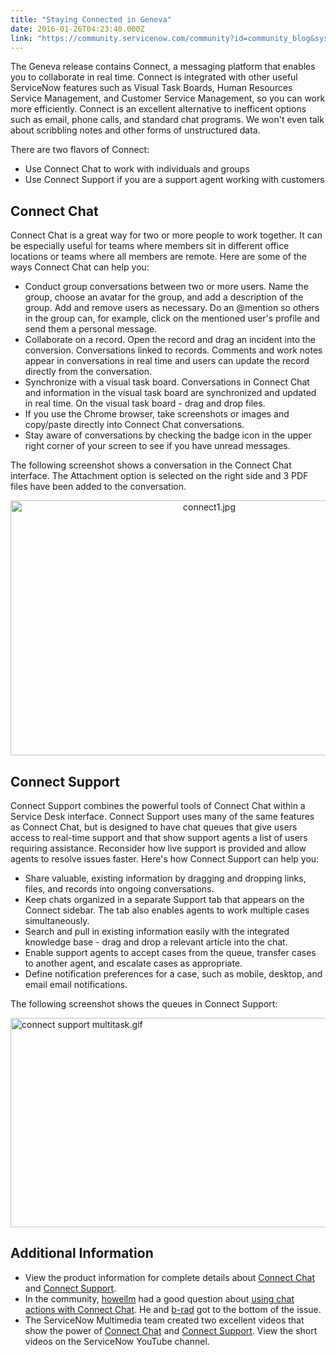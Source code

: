 ```yaml
---
title: "Staying Connected in Geneva"
date: 2016-01-26T04:23:40.000Z
link: "https://community.servicenow.com/community?id=community_blog&sys_id=1a0deaa5dbd0dbc01dcaf3231f96197a"
---
```

<p>The Geneva release contains Connect, a messaging platform that enables you to collaborate in real time. Connect is integrated with other useful ServiceNow features such as Visual Task Boards, Human Resources Service Management, and Customer Service Management, so you can work more efficiently. Connect is an excellent alternative to inefficent options such as email, phone calls, and standard chat programs. We won't even talk about scribbling notes and other forms of unstructured data.</p><p></p><p>There are two flavors of Connect:</p><ul><li>Use Connect Chat to work with individuals and groups</li><li>Use Connect Support if you are a support agent working with customers</li></ul><h2></h2><h2>Connect Chat</h2><p>Connect Chat is a great way for two or more people to work together. It can be especially useful for teams where members sit in different office locations or teams where all members are remote. Here are some of the ways Connect Chat can help you:</p><ul><li>Conduct group conversations between two or more users. Name the group, choose an avatar for the group, and add a description of the group. Add and remove users as necessary. Do an @mention so others in the group can, for example, click on the mentioned user's profile and send them a personal message.</li><li>Collaborate on a record. Open the record and drag an incident into the conversion. Conversations linked to records. Comments and work notes appear in conversations in real time and users can update the record directly from the conversation.</li><li>Synchronize with a visual task board. Conversations in Connect Chat and information in the visual task board are synchronized and updated in real time. On the visual task board - drag and drop files.</li><li>If you use the Chrome browser, take screenshots or images and copy/paste directly into Connect Chat conversations.</li><li>Stay aware of conversations by checking the badge icon in the upper right corner of your screen to see if you have unread messages.</li></ul><p>The following screenshot shows a conversation in the Connect Chat interface. The Attachment option is selected on the right side and 3 PDF files have been added to the conversation.</p><p style="text-align: center;"><img   alt="connect1.jpg" class="image-1 jive-image" src="b96a33fddb50db048c8ef4621f9619a5.iix" style="width: 620px; height: 408px;"/></p><p></p><h2>Connect Support</h2><p>Connect Support combines the powerful tools of Connect Chat within a Service Desk interface. Connect Support uses many of the same features as Connect Chat, but is designed to have chat queues that give users access to real-time support and that show support agents a list of users requiring assistance. Reconsider how live support is provided and allow agents to resolve issues faster. Here's how Connect Support can help you:</p><ul><li>Share valuable, existing information by dragging and dropping links, files, and records into ongoing conversations.</li><li>Keep chats organized in a separate Support tab that appears on the Connect sidebar. The tab also enables agents to work multiple cases simultaneously.</li><li>Search and pull in existing information easily with the integrated knowledge base - drag and drop a relevant article into the chat.</li><li>Enable support agents to accept cases from the queue, transfer cases to another agent, and escalate cases as appropriate.</li><li>Define notification preferences for a case, such as mobile, desktop, and email email notifications.</li></ul><p>The following screenshot shows the queues in Connect Support:</p><p></p><p><img   alt="connect support multitask.gif" class="image-3 jive-image" src="9d66e9cadb1053043eb27a9e0f961916.iix" style="width: 620px; height: 335px; display: block; margin-left: auto; margin-right: auto;"/></p><p style="text-align: center;"></p><h2>Additional Information</h2><ul><li>View the product information for complete details about <a title="ocs.servicenow.com/use/collaboration/concept/c_Connect.html" href="https://docs.servicenow.com/use/collaboration/concept/c_Connect.html">Connect Chat</a> and <a title="ocs.servicenow.com/use/collaboration/concept/c_ConnectSupport.html" href="https://docs.servicenow.com/use/collaboration/concept/c_ConnectSupport.html">Connect Support</a>.</li><li>In the community, <a title="howellm" __default_attr="21398" __jive_macro_name="user" class="jive_macro jive_macro_user" data-orig-content="howellm" data-renderedposition="1619.546875_154.21388244628906_72_16" href="/community?id=community_user_profile&user=f7135a65db1c1fc09c9ffb651f9619d1">howellm</a> had a good question about <a title="" _jive_internal="true" href="/community?id=community_question&sys_id=f7bb4fa1db9cdbc01dcaf3231f9619c4">using chat actions with Connect Chat</a>. He and <a title="b-rad" __default_attr="2204" __jive_macro_name="user" class="jive_macro jive_macro_user" data-orig-content="b-rad" data-renderedposition="1619.546875_693.663330078125_54_16" href="/community?id=community_user_profile&user=90e1da21dbd81fc09c9ffb651f961977">b-rad</a> got to the bottom of the issue.</li><li>The ServiceNow Multimedia team created two excellent videos that show the power of <a title="ww.youtube.com/watch?v=w9gi5pm6WjQ" href="https://www.youtube.com/watch?v=w9gi5pm6WjQ">Connect Chat</a> and <a title="ww.youtube.com/watch?v=8g4QS1LEQto" href="https://www.youtube.com/watch?v=8g4QS1LEQto">Connect Support</a>. View the short videos on the ServiceNow YouTube channel.</li></ul>